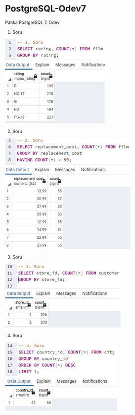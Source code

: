 # PostgreSQL-Odev7
Patika PostgreSQL 7. Ödev

1. Soru

![](/images/1.png)

2. Soru

![](/images/2.png)

3. Soru

![](/images/3.png)

4. Soru

![](/images/4.png)

